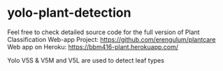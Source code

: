 # yolo-plant-detection
Feel free to check detailed source code for the full version of Plant Classification Web-app Project: https://github.com/erengulum/plantcare
Web app on Heroku: https://bbm416-plant.herokuapp.com/


Yolo V5S & V5M and V5L are used to detect leaf types
